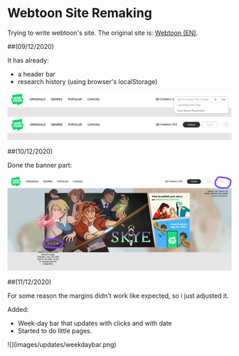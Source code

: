 # Webtoon Site Remaking
  
<p> Trying to write webtoon's site. The original site is: <a href="https://www.webtoons.com/en/">Webtoon (EN)</a>.

##(09/12/2020) 
<p>It has already:
<ul>
  <li>a header bar
  <li>research history (using browser's localStorage)
</ul>

![](images/updates/webtoon_search%20bar.png)

##(10/12/2020) 
<p>Done the banner part:

![](images/updates/webtoonbanner.png)

##(11/12/2020)
<p>For some reason the margins didn't work like expected, so i just adjusted it.
<p>Added:
  <ul>
    <li>Week-day bar that updates with clicks and with date
    <li>Started to do little pages.
  </ul>
![](images/updates/weekdaybar.png)
